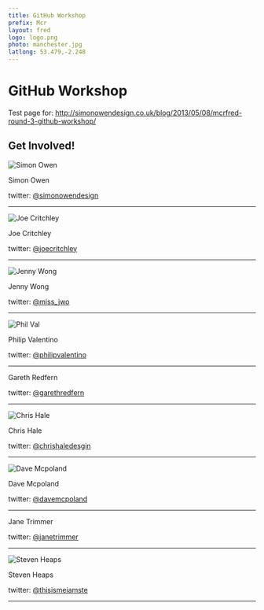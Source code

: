 ```yaml
---
title: GitHub Workshop
prefix: Mcr
layout: fred
logo: logo.png
photo: manchester.jpg
latlong: 53.479,-2.248
---
```


# GitHub Workshop

Test page for: <http://simonowendesign.co.uk/blog/2013/05/08/mcrfred-round-3-github-workshop/>


## Get Involved!

![Simon Owen](http://en.gravatar.com/userimage/6434274/534ec707b5ff3a41c322cbbff111712d.jpg)

Simon Owen

twitter: [@simonowendesign](http://twitter.com/simonowendesign)

***

![Joe Critchley](http://www.gravatar.com/avatar/c2e76b9427b5d44f3bb5504e7787b00a.png)

Joe Critchley

twitter: [@joecritchley](http://twitter.com/joecritchley)

***

![Jenny Wong](http://www.gravatar.com/avatar/b92fd0f4dfb7ed14c1441e4f4cf56542.png)

Jenny Wong

twitter: [@miss_jwo](http://twitter.com/miss_jwo)

***

![Phil Val](https://si0.twimg.com/profile_images/501535203/pjv_facebook.jpg)

Philip Valentino

twitter: [@philipvalentino](http://twitter.com/philipvalentino)

***

Gareth Redfern

twitter: [@garethredfern](http://twitter.com/simonowendesign)

***

![Chris Hale](https://si0.twimg.com/profile_images/1914841326/chris.png)

Chris Hale

twitter: [@chrishaledesgin](http://twitter.com/chrishaledesign)

***

![Dave Mcpoland](http://si0.twimg.com/profile_images/1101589013/lnq_bigger.jpg)

Dave Mcpoland

twitter: [@davemcpoland](http://twitter.com/davemcpoland)

***

Jane Trimmer

twitter: [@janetrimmer](http://twitter.com/janetrimmer)

***

![Steven Heaps](https://si0.twimg.com/profile_images/2881007939/862f14119254976789e3ea020b0caa9e.png)

Steven Heaps

twitter: [@thisismeiamste](http://twitter.com/thisismeiamste)

***
